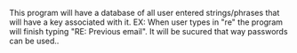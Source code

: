 This program will have a database of all user
entered strings/phrases that will have a key associated with it.
 EX: When user types in "re" the program will finish typing "RE: Previous email".
 It will be sucured that way passwords can be used..
